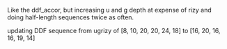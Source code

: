 Like the ddf_accor, but increasing u and g depth at expense of rizy and doing half-length sequences twice as often.

updating DDF sequence from ugrizy of [8, 10, 20, 20, 24, 18] to [16, 20, 16, 16, 19, 14]